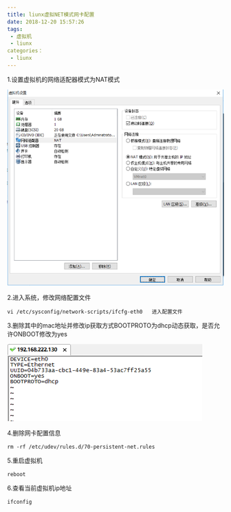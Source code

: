 ```yaml
---
title: liunx虚拟NET模式网卡配置
date: 2018-12-20 15:57:26
tags: 
 - 虚拟机
 - liunx
categories： 
 - liunx
---
```

1.设置虚拟机的网络适配器模式为NAT模式
 
![NAT模式](liunx虚拟NET模式网卡配置/1.png)

2.进入系统，修改网络配置文件

    vi /etc/sysconfig/network-scripts/ifcfg-eth0   进入配置文件

3.删除其中的mac地址并修改ip获取方式BOOTPROTO为dhcp动态获取，是否允许ONBOOT修改为yes

![NAT模式](liunx虚拟NET模式网卡配置/2.png)

4.删除网卡配置信息 

    rm -rf /etc/udev/rules.d/70-persistent-net.rules

5.重启虚拟机

    reboot

6.查看当前虚拟机ip地址
    
    ifconfig